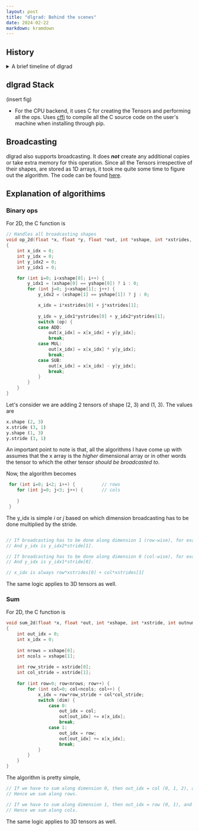 ```yaml
---
layout: post
title: "dlgrad: Behind the scenes"
date: 2024-02-22
markdown: kramdown
---
```


##  History

<details>
<summary> A brief timeline of dlgrad </summary>

<ul>
<li> I started this project in 2022 with the intention of learning the fundamentals of deep learning. The initial version worked perfectly fine but was just a numpy wrapper.</li>
<li> In early 2024, I revisted the project and realised that I didnt learn or do much since most of the heavy lifting was done by numpy and this bothered me.</li>
<li> Hence, I began to rewrite dlgrad, well, in a stupid way. </li>
<li> Since, I didnt want to rely on numpy at all, I needed some way of creating the tensors. My genius idea was, let me write C code in python, compile them as a shared file (using subprocess) and load them into python. Suprisingly it worked. The rational was, I wanted *dlgrad* to be a simple pip install, and didnt want to deal with compiling C code.</li>
<li> However, it was becoming really difficult to manage tensors in C and using them in python. Things were only getting complicated as I sarted to add new ops, losses, etc. And I spent around 8 months doing this. Yea 8 months !!!</li>
<li> At this point I became frustated at myself, saddend by the fact that I am not able to do this.</li>
<li> Then I was looking at [llm.c](https://github.com/karpathy/llm.c), and I wondered, why am I complicating things. All this complexity was arising from the fact that I didnt want to compile C code when installing. But, by doing that, I will drasctically improve performance, increase speed and reduce complexity.</li>
<li> I am not worried about the time since, as Andrej Karpathy mentions in the Lex podcast, these are just scar tissues. I have learnt from the mistake and hopefully will not repeat it in the future :). Hence, the lesson learnt here is that,      
    <ul>
        <li> <b> Don't complicate things. </b> </li>
        <li> <b> Before starting out on a project, layout a plan, figure out how you are going to do things beforehand, so that in the future, after putting so much effort on something, it should not come to a hault, because, you didnt think it through enough. </b> </li>
    </ul>
</li>
</ul>
</details>


## dlgrad Stack

(insert fig)

- For the CPU backend, it uses C for creating the Tensors and performing all the ops. Uses [cffi](https://cffi.readthedocs.io/en/stable/) to compile all the C source code on the user's machine when installing through pip.

## Broadcasting

dlgrad also supports broadcasting. It does <i><b>not</b></i> create any additional copies or take extra memory for this operation. Since all the Tensors irrespective of their shapes, are stored as 1D arrays, it took me quite some time to figure out the algorithm. The code can be found [here](https://github.com/NavneetKanna/dlgrad/tree/main/dlgrad/src/c).


## Explanation of algorithims

### Binary ops

For 2D, the C function is

```c
// Handles all broadcasting shapes
void op_2d(float *x, float *y, float *out, int *xshape, int *xstrides, int *yshape, int *ystrides, int op)
{
    int x_idx = 0;
    int y_idx = 0;
    int y_idx2 = 0;
    int y_idx1 = 0;

    for (int i=0; i<xshape[0]; i++) {
        y_idx1 = (xshape[0] == yshape[0]) ? i : 0;
        for (int j=0; j<xshape[1]; j++) {
            y_idx2 = (xshape[1] == yshape[1]) ? j : 0;

            x_idx = i*xstrides[0] + j*xstrides[1];
            
            y_idx = y_idx1*ystrides[0] + y_idx2*ystrides[1];
            switch (op) {
            case ADD:
                out[x_idx] = x[x_idx] + y[y_idx];
                break;
            case MUL:
                out[x_idx] = x[x_idx] * y[y_idx];
                break;
            case SUB:
                out[x_idx] = x[x_idx] - y[y_idx];
                break;
            }
        }
    }
}
```

Let's consider we are adding 2 tensors of shape (2, 3) and (1, 3). The values are

```python
x.shape (2, 3)
x.stride (3, 1)
y.shape (1, 3)
y.stride (3, 1)
```

An important point to note is that, all the algorithms I have come up with assumes that the x array is the *higher* dimensional array or in other words the tensor to which the other tensor *should be broadcasted to*.

Now, the algorithm becomes

```c
 for (int i=0; i<2; i++) {          // rows
    for (int j=0; j<3; j++) {       // cols
    
    }
 }
```

The y_idx is simple *i* or *j* based on which dimension broadcasting has to be done multiplied by the stride.

```c

// If broadcasting has to be done along dimension 1 (row-wise), for example, (2, 3) and (1, 3), then y_idx1 is always 0 and y_idx2 is (0, 1, 2). 
// And y_idx is y_idx2*stride[1].

// If broadcasting has to be done along dimension 0 (col-wise), for example, (2, 3) and (2, 1), then y_idx1 is always (0, 1) and y_idx2 is always 0. 
// And y_idx is y_idx1*stride[0].

// x_idx is always row*xstrides[0] + col*xstrides[1]
```

The same logic applies to 3D tensors as well.

### Sum

For 2D, the C function is 

```c
void sum_2d(float *x, float *out, int *xshape, int *xstride, int outnumel, int dim)
{
    int out_idx = 0;
    int x_idx = 0;
    
    int nrows = xshape[0];
    int ncols = xshape[1];
    
    int row_stride = xstride[0];
    int col_stride = xstride[1];
    
    for (int row=0; row<nrows; row++) {
        for (int col=0; col<ncols; col++) {
            x_idx = row*row_stride + col*col_stride;
            switch (dim) {
                case 0:
                    out_idx = col;
                    out[out_idx] += x[x_idx];
                    break;
                case 1:
                    out_idx = row;
                    out[out_idx] += x[x_idx];
                    break;
            }
        }
    }
}
```

The algorithm is pretty simple, 

```c
// If we have to sum along dimension 0, then out_idx = col (0, 1, 2), and for the second row, it is again (0, 1, 2) and we increment the value out[out_idx].
// Hence we sum along rows.

// If we have to sum along dimension 1, then out_idx = row (0, 1), and for every col, we increment the value out[out_idx]. 
// Hence we sum along cols.
```

The same logic applies to 3D tensors as well.
